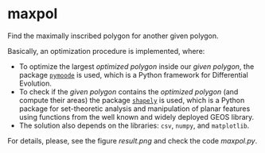 # maxpol
 Find the maximally inscribed polygon for another given polygon.

 Basically, an optimization procedure is implemented, where:
 * To optimize the largest *optimized polygon* inside our *given polygon*, the package [`pymoode`](https://github.com/mooscaliaproject/pymoode) is used, which is a Python framework for Differential Evolution.
 * To check if the *given polygon* contains the *optimized polygon* (and compute their areas) the package [`shapely`](https://shapely.readthedocs.io/en/stable/manual.html) is used, which is a Python package for set-theoretic analysis and manipulation of planar features using functions from the well known and widely deployed GEOS library.
 * The solution also depends on the libraries: `csv`, `numpy`, and `matplotlib`.

 For details, please, see the figure *result.png* and check the code *maxpol.py*.